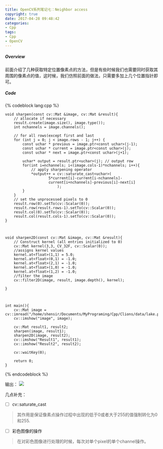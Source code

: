 ```yaml
---
title: OpenCV系列笔记七：Neighbor access
copyright: true
date: 2017-04-28 09:48:42
categories:
- Cpp
tags:
- Cpp
- OpenCV
---
```


##### Overview
前面介绍了几种获取特定位置像素点的方法，但是有些时候我们也需要同时获取其周围的像素点的值，这时候，我们仿照前面的做法，只需要多加上几个位置指针即可。


##### Code

{% codeblock lang:cpp %}

    void sharpen(const cv::Mat &image, cv::Mat &result){
        // allocate if necessary
        result.create(image.size(), image.type());
        int nchannels = image.channels();

        // for all rows(except first and last
        for (int j = 0; j < image.rows - 1; j++) {
            const uchar * previous = image.ptr<const uchar>(j-1);
            const uchar * current = image.ptr<const uchar>(j);
            const uchar * next = image.ptr<const uchar>(j+1);

            uchar* output = result.ptr<uchar>(j); // output row
            for(int i=nchannels; i<(image.cols-1)*nchannels; i++){
                // apply sharpening operator
                *output++ = cv::saturate_cast<uchar>(
                        5*current[i]-current[i-nchannels]-
                        current[i+nchannels]-previous[i]-next[i]
                            );
            }
        }
        // set the unprocessed pixels to 0
        result.row(0).setTo(cv::Scalar(0));
        result.row(result.rows-1).setTo(cv::Scalar(0));
        result.col(0).setTo(cv::Scalar(0));
        result.col(result.cols-1).setTo(cv::Scalar(0));
    }



    void sharpen2D(const cv::Mat &image, cv::Mat &result){
        // Construct kernel (all entries initialized to 0)
        cv::Mat kernel(3,3, CV_32F, cv::Scalar(0));
        //assigns kernel values
        kernel.at<float>(1,1) = 5.0;
        kernel.at<float>(0,1) = -1.0;
        kernel.at<float>(2,1) = -1.0;
        kernel.at<float>(1,0) = -1.0;
        kernel.at<float>(1,2) = -1.0;
        //filter the image
        cv::filter2D(image, result, image.depth(), kernel);

    }



    int main(){
        cv::Mat image = cv::imread("/home/shensir/Documents/MyPrograming/Cpp/Clions/data/lake.png");
        cv::imshow("image", image);

        cv::Mat result1, result2;
        sharpen(image, result1);
        sharpen2D(image, result2);
        cv::imshow("Result1", result1);
        cv::imshow("Result2", result2);

        cv::waitKey(0);

        return 0;
    }


{% endcodeblock %}

输出：
![](http://blog-1252464519.costj.myqcloud.com/170427/8.png)



几点补充：

- [ ] cv::saturate_cast<uchar>
>其作用是保证像素点操作过程中出现的低于0或者大于255的值强制转化为0和255.
>

- [ ] 彩色图像的操作
>在对彩色图像进行处理的时候，每次对单个pixel的单个channel操作。


